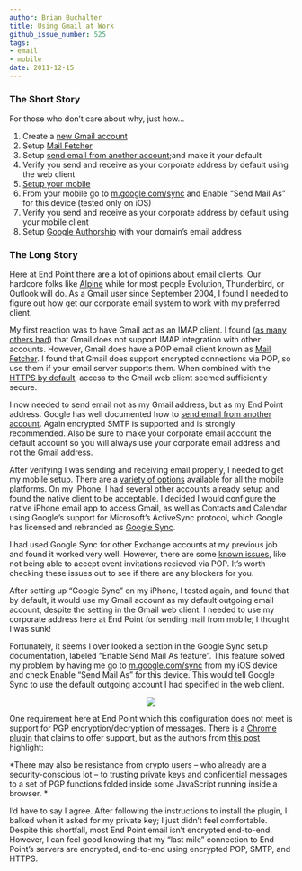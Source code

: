 ```yaml
---
author: Brian Buchalter
title: Using Gmail at Work
github_issue_number: 525
tags:
- email
- mobile
date: 2011-12-15
---
```


### The Short Story

For those who don’t care about why, just how...

1. Create a [new Gmail account](https://accounts.google.com/NewAccount?service=mail&continue=http://mail.google.com/mail/e-11-63fb73ea731526b75ac5a66a770b0-ee45c8c140b7a1c66d569e7562acee65c08f1c21&type=2)
1. Setup [Mail Fetcher](https://support.google.com/mail/bin/answer.py?hl=en&answer=21289)
1. Setup [send email from another account](https://support.google.com/mail/bin/answer.py?hl=en&answer=22370);and make it your default
1. Verify you send and receive as your corporate address by default using the web client
1. [Setup your mobile](https://www.google.com/gmail/about/)
1. From your mobile go to [m.google.com/sync](https://m.google.com/sync) and Enable “Send Mail As” for this device (tested only on iOS)
1. Verify you send and receive as your corporate address by default using your mobile client
1. Setup [Google Authorship](https://plus.google.com/authorship) with your domain’s email address

### The Long Story

Here at End Point there are a lot of opinions about email clients. Our hardcore folks like [Alpine](https://en.wikipedia.org/wiki/Alpine_(email_client)) while for most people Evolution, Thunderbird, or Outlook will do. As a Gmail user since September 2004, I found I needed to figure out how get our corporate email system to work with my preferred client.

My first reaction was to have Gmail act as an IMAP client. I found ([as many others had](https://productforums.google.com/forum/?hl=en#!category-topic/gmail/managing-settings-and-mail/b0v5HHlqbHs)) that Gmail does not support IMAP integration with other accounts. However, Gmail does have a POP email client known as [Mail Fetcher](https://support.google.com/mail/answer/21289?hl=en). I found that Gmail does support encrypted connections via POP, so use them if your email server supports them. When combined with the [HTTPS by default](https://gmail.googleblog.com/2010/01/default-https-access-for-gmail.html), access to the Gmail web client seemed sufficiently secure.

I now needed to send email not as my Gmail address, but as my End Point address. Google has well documented how to [send email from another account](https://support.google.com/mail/bin/answer.py?hl=en&answer=22370). Again encrypted SMTP is supported and is strongly recommended. Also be sure to make your corporate email account the default account so you will always use your corporate email address and not the Gmail address.

After verifying I was sending and receiving email properly, I needed to get my mobile setup. There are a [variety of options](https://www.google.com/gmail/about/) available for all the mobile platforms. On my iPhone, I had several other accounts already setup and found the native client to be acceptable. I decided I would configure the native iPhone email app to access Gmail, as well as Contacts and Calendar using Google’s support for Microsoft’s ActiveSync protocol, which Google has licensed and rebranded as [Google Sync](https://support.google.com/a/users/answer/138740?visit_id=1-636676970400046677-2511485164&hl=en&rd=1).

I had used Google Sync for other Exchange accounts at my previous job and found it worked very well. However, there are some [known issues](https://support.google.com/a/users/answer/139635?visit_id=1-636676970400046677-2511485164&hl=en&rd=1), like not being able to accept event invitations recieved via POP. It’s worth checking these issues out to see if there are any blockers for you.

After setting up “Google Sync” on my iPhone, I tested again, and found that by default, it would use my Gmail account as my default outgoing email account, despite the setting in the Gmail web client. I needed to use my corporate address here at End Point for sending mail from mobile; I thought I was sunk!

Fortunately, it seems I over looked a section in the Google Sync setup documentation, labeled “Enable Send Mail As feature”. This feature solved my problem by having me go to [m.google.com/sync](https://get.google.com/apptips/apps/?utm_source=googlemobile&utm_campaign=redirect#!/all) from my iOS device and check Enable “Send Mail As” for this device. This would tell Google Sync to use the default outgoing account I had specified in the web client.

<div class="separator" style="clear: both; text-align: center;"><a href="/blog/2011/12/using-gmail-at-work/image-0.png" imageanchor="1" style="margin-left: 1em; margin-right: 1em;"><img border="0" src="/blog/2011/12/using-gmail-at-work/image-0.png"/></a></div>

<div class="separator" style="clear: both; text-align: center;"></div>

One requirement here at End Point which this configuration does not meet is support for PGP encryption/decryption of messages. There is a [Chrome plugin](https://web.archive.org/web/20111203170252/http://gpg4browsers.recurity.com/) that claims to offer support, but as the authors from [this post](http://www.theregister.co.uk/2011/11/23/browser_crypto_plugin_debuts/) highlight:

*There may also be resistance from crypto users – who already are a security-conscious lot – to trusting private keys and confidential messages to a set of PGP functions folded inside some JavaScript running inside a browser. *

I’d have to say I agree. After following the instructions to install the plugin, I balked when it asked for my private key; I just didn’t feel comfortable. Despite this shortfall, most End Point email isn’t encrypted end-to-end. However, I can feel good knowing that my “last mile” connection to End Point’s servers are encrypted, end-to-end using encrypted POP, SMTP, and HTTPS.
